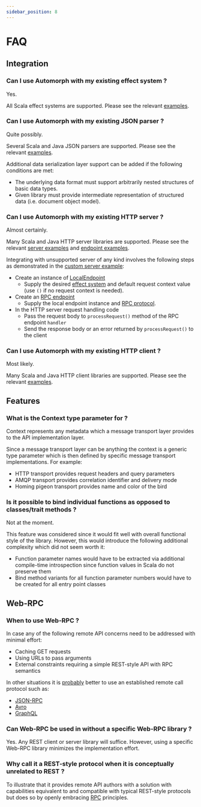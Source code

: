 ```yaml
---
sidebar_position: 8
---
```


# FAQ

## Integration

### Can I use Automorph with my existing effect system ?

Yes.

All Scala effect systems are supported. Please see the relevant [examples](Examples#effect-system).


### Can I use Automorph with my existing JSON parser ?

Quite possibly.

Several Scala and Java JSON parsers are supported. Please see the relevant [examples](Examples#message-codec).

Additional data serialization layer support can be added if the following conditions are met:
- The underlying data format must support arbitrarily nested structures of basic data types.
- Given library must provide intermediate representation of structured data (i.e. document object model).


### Can I use Automorph with my existing HTTP server ?

Almost certainly.

Many Scala and Java HTTP server libraries are supported. Please see the relevant
[server examples](Examples#server-transport) and [endpoint examples](Examples#endpoint-transport).

Integrating with unsupported server of any kind involves the following steps as demonstrated in the
[custom server example](https://github.com/automorph-org/automorph/tree/main/examples/project/src/main/scala/examples/integration/CustomEndpoint.scala):
- Create an instance of [LocalEndpoint](https://automorph.org/api/automorph/transport/local/endpoint/LocalEndpoint.html)
  - Supply the desired [effect system](Plugins#effect-system) and default request context value (use `()` if no request context is needed).
- Create an [RPC endpoint](https://automorph.org/api/automorph/RpcEndpoint.html)
  - Supply the local endpoint instance and [RPC protocol](Plugins#rpc-protocol).
- In the HTTP server request handling code
  - Pass the request body to `processRequest()` method of the RPC endpoint `handler`
  - Send the response body or an error returned by `processRequest()` to the client


### Can I use Automorph with my existing HTTP client ?

Most likely.

Many Scala and Java HTTP client libraries are supported. Please see the relevant [examples](Examples#client-transport).


## Features

### What is the Context type parameter for ?

Context represents any metadata which a message transport layer provides to the API implementation layer.

Since a message transport layer can be anything the context is a generic type parameter which is then defined
by specific message transport implementations. For example:
- HTTP transport provides request headers and query parameters
- AMQP transport provides correlation identifier and delivery mode
- Homing pigeon transport provides name and color of the bird


### Is it possible to bind individual functions as opposed to classes/trait methods ?

Not at the moment.

This feature was considered since it would fit well with overall functional style of the library.
However, this would introduce the following additional complexity which did not seem worth it:
- Function parameter names would have to be extracted via additional compile-time introspection since function values
in Scala do not preserve them
- Bind method variants for all function parameter numbers would have to be created for all entry point classes


## Web-RPC

### When to use Web-RPC ?

In case any of the following remote API concerns need to be addressed with minimal effort:
* Caching GET requests
* Using URLs to pass arguments
* External constraints requiring a simple REST-style API with RPC semantics
 
In other situations it is [probably](https://youtu.be/XyJh3qKjSMk?t=53) better to use an established remote call
protocol such as:
* [JSON-RPC](https://en.wikipedia.org/wiki/JSON-RPC)
* [Avro](https://en.wikipedia.org/wiki/Apache_Avro)
* [GraphQL](https://en.wikipedia.org/wiki/GraphQL)


### Can Web-RPC be used in without a specific Web-RPC library ?

Yes. Any REST client or server library will suffice. However, using a specific Web-RPC library minimizes the
implementation effort.


### Why call it a REST-style protocol when it is conceptually unrelated to REST ?

To illustrate that it provides remote API authors with a solution with capabilities equivalent to and compatible with
typical REST-style protocols but does so by openly embracing [RPC](https://en.wikipedia.org/wiki/Remote_procedure_call)
principles.
